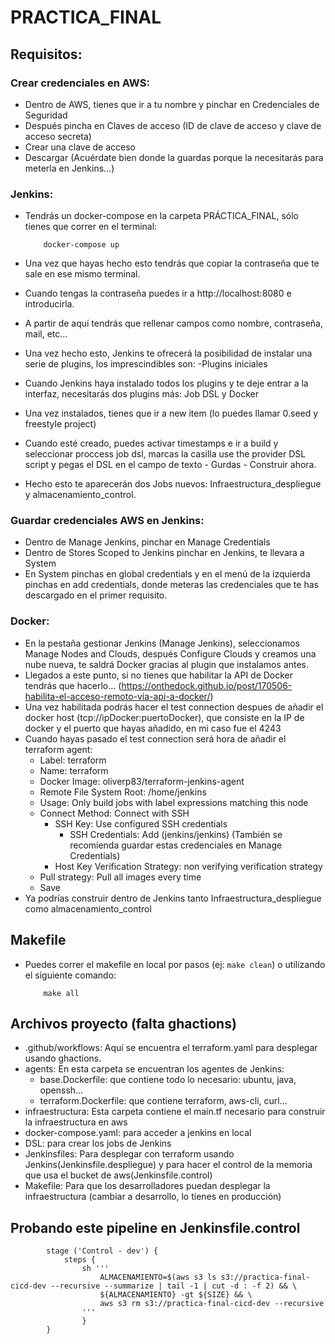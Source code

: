 # PRACTICA_FINAL

## Requisitos:

### Crear credenciales en AWS:
 * Dentro de AWS, tienes que ir a tu nombre y pinchar en Credenciales de Seguridad
 * Después pincha en Claves de acceso (ID de clave de acceso y clave de acceso secreta)
 * Crear una clave de acceso
 * Descargar (Acuérdate bien donde la guardas porque la necesitarás para meterla en Jenkins...)

### Jenkins:
 * Tendrás un docker-compose en la carpeta PRÁCTICA_FINAL, sólo tienes que correr en el terminal:

    ```
        docker-compose up
    ```
 * Una vez que hayas hecho esto tendrás que copiar la contraseña que te sale en ese mismo terminal.
 * Cuando tengas la contraseña puedes ir a http://localhost:8080 e introducirla.
 * A partir de aquí tendrás que rellenar campos como nombre, contraseña, mail, etc...
 * Una vez hecho esto, Jenkins te ofrecerá la posibilidad de instalar una serie de plugins, los imprescindibles son:
        -Plugins iniciales
 * Cuando Jenkins haya instalado todos los plugins y te deje entrar a la interfaz, necesitarás dos plugins más: Job DSL y Docker
 * Una vez instalados, tienes que ir a new item (lo puedes llamar 0.seed y freestyle project)
 * Cuando esté creado, puedes activar timestamps e ir a build y seleccionar proccess job dsl, marcas la casilla use the provider DSL script y pegas el DSL en el campo de texto - Gurdas - Construir ahora.
 * Hecho esto te aparecerán dos Jobs nuevos: Infraestructura_despliegue y almacenamiento_control.

### Guardar credenciales AWS en Jenkins:
 * Dentro de Manage Jenkins, pinchar en Manage Credentials
 * Dentro de Stores Scoped to Jenkins pinchar en Jenkins, te llevara a System
 * En System pinchas en global credentials y en el menú de la izquierda pinchas en add credentials, donde meteras las credenciales que te has descargado en el primer requisito.

### Docker:
 * En la pestaña gestionar Jenkins (Manage Jenkins), seleccionamos Manage Nodes and Clouds, después Configure Clouds y creamos una nube nueva, te saldrá Docker gracias al plugin que instalamos antes.
 * Llegados a este punto, si no tienes que habilitar la API de Docker tendrás que hacerlo... (https://onthedock.github.io/post/170506-habilita-el-acceso-remoto-via-api-a-docker/)
 * Una vez habilitada podrás hacer el test connection despues de añadir el docker host (tcp://ipDocker:puertoDocker), que consiste en la IP de docker y el puerto que hayas añadido, en mi caso fue el 4243
 * Cuando hayas pasado el test connection será hora de añadir el terraform agent:
    - Label: terraform
    - Name: terraform
    - Docker Image: oliverp83/terraform-jenkins-agent
    - Remote File System Root: /home/jenkins
    - Usage: Only build jobs with label expressions matching this node
    - Connect Method: Connect with SSH
        - SSH Key: Use configured SSH credentials
            - SSH Credentials: Add (jenkins/jenkins) (También se recomienda guardar estas credenciales en Manage Credentials)
        - Host Key Verification Strategy: non verifying verification strategy
    - Pull strategy: Pull all images every time
    - Save
 * Ya podrías construir dentro de Jenkins tanto Infraestructura_despliegue como almacenamiento_control

## Makefile
 * Puedes correr el makefile en local por pasos (ej: `make clean`) o utilizando el siguiente comando:

    ```
        make all
    ```
## Archivos proyecto (falta ghactions)
 * .github/workflows: Aquí se encuentra el terraform.yaml para desplegar usando ghactions.
 * agents: En esta carpeta se encuentran los agentes de Jenkins:
    - base.Dockerfile: que contiene todo lo necesario: ubuntu, java, openssh...
    - terraform.Dockerfile: que contiene terraform, aws-cli, curl...
 * infraestructura: Esta carpeta contiene el main.tf necesario para construir la infraestructura en aws
 * docker-compose.yaml: para acceder a jenkins en local
 * DSL: para crear los jobs de Jenkins
 * Jenkinsfiles: Para desplegar con terraform usando Jenkins(Jenkinsfile.despliegue) y para hacer el control de la memoria que usa el bucket de aws(Jenkinsfile.control)
 * Makefile: Para que los desarrolladores puedan desplegar la infraestructura (cambiar a desarrollo, lo tienes en producción)

 ## Probando este pipeline en Jenkinsfile.control

```
        stage ('Control - dev') {
            steps {
                sh '''
                    ALMACENAMIENTO=$(aws s3 ls s3://practica-final-cicd-dev --recursive --summarize | tail -1 | cut -d : -f 2) && \
                    ${ALMACENAMIENTO} -gt ${SIZE} && \
                    aws s3 rm s3://practica-final-cicd-dev --recursive             
                '''
                }
        }
```
